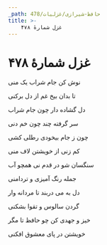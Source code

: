 ```yaml
---
_path: حافظ-شیرازی/غزلیات/478
title: >-
    غزل شمارهٔ ۴۷۸
---
```

# غزل شمارهٔ ۴۷۸

<div class="b" id="bn1"><div class="m1"><p>نوش کن جام شراب یک منی</p></div>
<div class="m2"><p>تا بدان بیخ غم از دل برکنی</p></div></div>
<div class="b" id="bn2"><div class="m1"><p>دل گشاده دار چون جام شراب</p></div>
<div class="m2"><p>سر گرفته چند چون خم دنی</p></div></div>
<div class="b" id="bn3"><div class="m1"><p>چون ز جام بیخودی رطلی کشی</p></div>
<div class="m2"><p>کم زنی از خویشتن لاف منی</p></div></div>
<div class="b" id="bn4"><div class="m1"><p>سنگسان شو در قدم نی همچو آب</p></div>
<div class="m2"><p>جمله رنگ آمیزی و تردامنی</p></div></div>
<div class="b" id="bn5"><div class="m1"><p>دل به می دربند تا مردانه وار</p></div>
<div class="m2"><p>گردن سالوس و تقوا بشکنی</p></div></div>
<div class="b" id="bn6"><div class="m1"><p>خیز و جهدی کن چو حافظ تا مگر</p></div>
<div class="m2"><p>خویشتن در پای معشوق افکنی</p></div></div>
